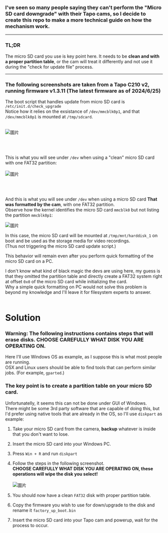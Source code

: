 ### I've seen so many people saying they can't perform the "Micro SD card downgrade" with their Tapo cams, so I decide to create this repo to make a more technical guide on how the mechanism work.
-----

### TL;DR
The micro SD card you use is key point here. It needs to be **clean and with a proper partition table**, or the cam will treat it differently and not use it during the "check for update file" process.


------

### The following screenshots are taken from a Tapo C210 v2, running firmware v1.3.11 (The latest firmware as of 2024/6/25)


The boot script that handles update from micro SD card is `/etc/init.d/check_upgrade` <br>
Notice how it relies on the exsistance of `/dev/mmcblk0p1`, and that `/dev/mmcblk0p1` is mounted at `/tmp/sdcard`. <br> <br>

![圖片](https://github.com/DrmnSamoLiu/Downgrading-Tapo-Cams/assets/36998819/65e5418f-1d00-43d3-bac3-243aa6a50063)



<br><br>

This is what you will see under `/dev` when using a "clean" micro SD card with one FAT32 partition:<br><br>
![圖片](https://github.com/DrmnSamoLiu/Downgrading-Tapo-Cams/assets/36998819/328770da-0b67-4a37-8159-44297bf554c6)



<br><br>

And this is what you will see under `/dev` when using a micro SD card **That was formatted by the cam**, with one FAT32 partition.<br>
Observe how the kernel identifies the micro SD card `mmcblk0` but not listing the partition `mmcblk0p1`:<br>

![圖片](https://github.com/DrmnSamoLiu/Downgrading-Tapo-Cams/assets/36998819/6d9acf97-721c-45ab-b269-786d74790660)


In this case, the micro SD card will be mounted at `/tmp/mnt/harddisk_1` on boot and be used as the storage media for video recordings.<br>
(Thus not triggering the micro SD card update script.)
<br>

This behavior will remain even after you perform quick formatting of the micro SD card on a PC.<br>

I don't know what kind of black magic the devs are using here, my guess is that they omitted the partition table and directly create a FAT32 system right at offset `0x0` of the micro SD card while initializing the card.<br>
Why a simple quick formatting on PC would not solve this problem is beyond my knowledge and I'll leave it for filesystem experts to answer.
<br><br>

# Solution

### Warning: The following instructions contains steps that will erase disks. CHOOSE CAREFULLY WHAT DISK YOU ARE OPERATING ON.

Here I'll use Windows OS as example, as I suppose this is what most people are running. <br>
OSX and Linux users should be able to find tools that can perform similar jobs. (For example, `gparted`.)

### The key point is to **create a partition table** on your micro SD card. <br>
Unfortunatelly, it seems this can not be done under GUI of Windows. <br>
 There might be some 3rd party software that are capable of doing this, but I'd prefer using native tools that are already in the OS, so I'll use `diskpart` as example:

1. Take your micro SD card from the camera, **backup** whatever is inside that you don't want to lose.
2. Insert the micro SD card into your Windows PC.
3. Press `Win + R` and run `diskpart`
4. Follow the steps in the following screenshot. <br>
****CHOOSE CAREFULLY WHAT DISK YOU ARE OPERATING ON, these operations will wipe the disk you select!**** <br> <br>
![圖片](https://github.com/DrmnSamoLiu/Downgrading-Tapo-Cams/assets/36998819/edb2a361-9d2f-4eb3-b5ec-d547e57fb2a6)

5. You should now have a clean `FAT32` disk with proper partition table.
6. Copy the firmware you wish to use for down/upgrade to the disk and rename it `factory_up_boot.bin`
7. Insert the micro SD card into your Tapo cam and powerup, wait for the process to occur.
